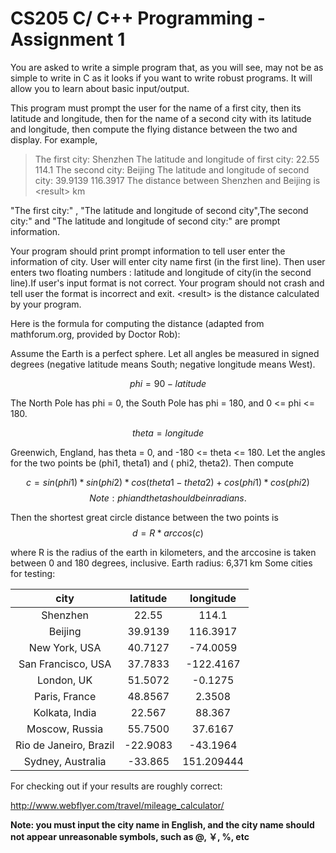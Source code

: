 <!--
 * @Github: https://github.com/Certseeds
 * @Organization: SUSTech
 * @Author: nanoseeds
 * @Date: 2020-06-07 10:00:06
 * @LastEditors: nanoseeds
 * @LastEditTime: 2021-06-20 11:24:49
 * @License: CC-BY-NC-SA_V4_0 or any later version 
 -->

# CS205 C/ C++ Programming - Assignment 1

You are asked to write a simple program that, as you will see, may not be as simple to write in C as it looks if you
want to write robust programs. It will allow you to learn about basic input/output.

This program must prompt the user for the name of a first city, then its latitude and longitude, then for the name of a
second city with its latitude and longitude, then compute the flying distance between the two and display. For example,
> The first city: Shenzhen
> The latitude and longitude of first city: 22.55 114.1
> The second city: Beijing
> The latitude and longitude of second city: 39.9139 116.3917
> The distance between Shenzhen and Beijing is \<result\> km

"The first city:" , "The latitude and longitude of second city",The second city:" and "The latitude and longitude of
second city:" are prompt information.

Your program should print prompt information to tell user enter the information of city. User will enter city name
first (in the first line). Then user enters two floating numbers : latitude and longitude of city(in the second line).If
user's input format is not correct. Your program should not crash and tell user the format is incorrect and exit.
\<result\> is the distance calculated by your program.

Here is the formula for computing the distance (adapted from mathforum.org, provided by Doctor Rob):

Assume the Earth is a perfect sphere. Let all angles be measured in signed degrees (negative latitude means South;
negative longitude means West).

$$phi = 90 - latitude$$

The North Pole has phi = 0, the South Pole has phi = 180, and 0 <= phi <= 180.

$$theta = longitude$$

Greenwich, England, has theta = 0, and -180 <= theta <= 180. Let the angles for the two points be (phi1, theta1) and (
phi2, theta2). Then compute

$$c = sin(phi1) * sin(phi2) * cos(theta1-theta2) +cos(phi1) * cos(phi2)$$ $$Note: phi and theta should be in radians.$$

Then the shortest great circle distance between the two points is $$d = R*arccos(c)$$

where R is the radius of the earth in kilometers, and the arccosine is taken between 0 and 180 degrees, inclusive. Earth
radius: 6,371 km Some cities for testing:

|          city          | latitude | longitude  |
| :--------------------: | :------: | :--------: |
|        Shenzhen        |  22.55   |   114.1    |
|        Beijing         | 39.9139  |  116.3917  |
|     New York, USA      | 40.7127  |  -74.0059  |
|   San Francisco, USA   | 37.7833  | -122.4167  |
|       London, UK       | 51.5072  |  -0.1275   |
|     Paris, France      | 48.8567  |   2.3508   |
|     Kolkata, India     |  22.567  |   88.367   |
|     Moscow, Russia     | 55.7500  |  37.6167   |
| Rio de Janeiro, Brazil | -22.9083 |  -43.1964  |
|   Sydney, Australia    | -33.865  | 151.209444 |

For checking out if your results are roughly correct:

http://www.webflyer.com/travel/mileage_calculator/

**Note: you must input the city name in English, and the city name should not appear unreasonable symbols, such as @, ￥,
%, etc**